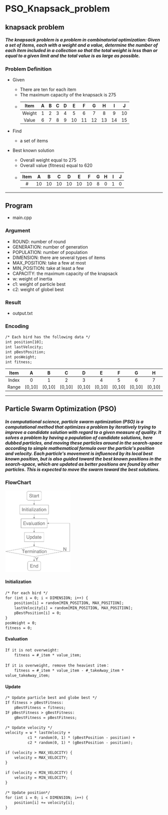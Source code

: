 # PSO_Knapsack_problem

## knapsack problem

##### The knapsack problem is a problem in combinatorial optimization: Given a set of items, each with a weight and a value, determine the number of each item included in a collection so that the total weight is less than or equal to a given limit and the total value is as large as possible.

### Problem Definition

* Given
  * There are ten for each item
  * The maximum capacity of the knapsack is 275
  * | Item    | A   | B   | C   | D   | E   | F   | G   | H   | I   | J   |
    | :-----: |:---:|:---:|:---:|:---:|:---:|:---:|:---:|:---:|:---:|:---:|
    | Weight  | 1   | 2   | 3   | 4   | 5   | 6   | 7   | 8   | 9   | 10  |
    | Value   | 6   | 7   | 8   | 9   | 10  | 11  | 12  | 13  | 14  | 15  |

* Find
  * a set of items

* Best known solution
  * Overall weight equal to 275
  * Overall value (fitness) equal to 620
  * | Item    | A   | B   | C   | D   | E   | F   | G   | H   | I   | J   |
    | :-----: |:---:|:---:|:---:|:---:|:---:|:---:|:---:|:---:|:---:|:---:|
    | #       | 10  | 10  | 10  | 10  | 10  | 10  | 8   | 0   | 1   | 0   |

---

## Program

* main.cpp

### Argument

* ROUND: number of round
* GENERATION: number of generation
* POPULATION: number of population
* DIMENSION: there are several types of items
* MAX_POSITION: take a few at most
* MIN_POSITION: take at least a few
* CAPACITY: the maximum capacity of the knapsack
* w: weight of inertia
* c1: weight of particle best
* c2: weight of globel best

### Result

 * output.txt

### Encoding
```
/* Each bird has the following data */
int position[10];
int lastVelocity;
int pBestPosition;
int posWeight;
int fitness;
```
| Item  | A      | B      | C      | D      | E      | F      | G      | H      | I      | J      |
|:-----:|:------:|:------:|:------:|:------:|:------:|:------:|:------:|:------:|:------:|:------:|
| Index | 0      | 1      | 2      | 3      | 4      | 5      | 6      | 7      | 8      | 9      |
| Range | [0,10] | [0,10] | [0,10] | [0,10] | [0,10] | [0,10] | [0,10] | [0,10] | [0,10] | [0,10] |

---

## Particle Swarm Optimization (PSO)

##### In computational science, particle swarm optimization (PSO) is a computational method that optimizes a problem by iteratively trying to improve a candidate solution with regard to a given measure of quality. It solves a problem by having a population of candidate solutions, here dubbed particles, and moving these particles around in the search-space according to simple mathematical formula over the particle's position and velocity. Each particle's movement is influenced by its local best known position, but is also guided toward the best known positions in the search-space, which are updated as better positions are found by other particles. This is expected to move the swarm toward the best solutions.

### FlowChart

<img src="./img/Flowchart.png" height="260"/>

#### Initialization

```
/* For each bird */
for (int i = 0; i < DIMENSION; i++) {
    position[i] = random[MIN_POSITION, MAX_POSITION];
    lastVelocity[i] = random[MIN_POSITION, MAX_POSITION];
    pBestPosition[i] = 0;
}
posWeight = 0;
fitness = 0;
```

#### Evaluation

```
If it is not overweight:  
    fitness = #_item * value_item;

If it is overweight, remove the heaviest item：  
    fitness = #_item * value_item - #_takeAway_item * value_takeAway_item;
```

#### Update

```
/* Update particle best and globe best */
If fitness > pBestFitness:  
    pBestFitness = fitness;
IF pBestFitness > gBestFitness:  
    gBestFitness = pBestFitness;
    
/* Update velocity */
velocity = w * lastVelocity +
          c1 * random(0, 1) * (pBestPosition - position) +
          c2 * random(0, 1) * (gBestPosition - position);

if (velocity > MAX_VELOCITY) {
    velocity = MAX_VELOCITY;
}

if (velocity < MIN_VELOCITY) {
    velocity = MIN_VELOCITY;
}

/* Update position*/
for (int i = 0; i < DIMENSION; i++) {
    position[i] += velocity[i];
}
```
